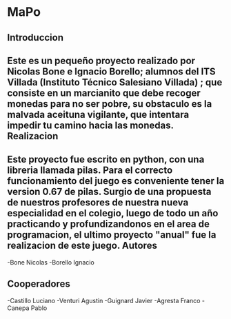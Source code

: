 MaPo
====

Introduccion
------------

Este es un pequeño proyecto realizado por Nicolas Bone e Ignacio Borello; alumnos del ITS Villada (Instituto Técnico Salesiano Villada) ; que consiste en un marcianito que debe recoger monedas para no ser pobre, su obstaculo es la malvada aceituna vigilante, que intentara impedir tu camino hacia las monedas. 
Realizacion
-----------
Este proyecto fue escrito en python, con una libreria llamada pilas. Para el correcto funcionamiento del juego es conveniente tener la version 0.67 de pilas. Surgio de una propuesta de nuestros profesores de nuestra nueva especialidad en el colegio, luego de todo un año practicando y profundizandonos en el area de programacion, el ultimo proyecto "anual" fue la realizacion de este juego.
Autores 
-------

-Bone Nicolas
-Borello Ignacio

Cooperadores
------------

-Castillo Luciano
-Venturi Agustin
-Guignard Javier
-Agresta Franco
-Canepa Pablo